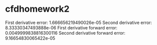 # cfdhomework2
First derivative error: 1.666656219490026e-05
Second derivative error: 8.33330347493888e-06
First derivative forward error: 0.0049999838816300116
Second derivative forward error: 9.16654830065422e-05
